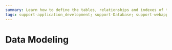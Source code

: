 ```yaml
---
summary: Learn how to define the tables, relationships and indexes of the application of your database.
tags: support-application_development; support-Database; support-webapps
---
```


# Data Modeling

